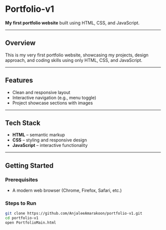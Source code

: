 # Portfolio-v1

**My first portfolio website** built using HTML, CSS, and JavaScript.

---

##  Overview

This is my very first portfolio website, showcasing my projects, design approach, and coding skills using only HTML, CSS, and JavaScript.

---


##  Features

- Clean and responsive layout  
- Interactive navigation (e.g., menu toggle)  
- Project showcase sections with images  


---

##  Tech Stack

- **HTML** – semantic markup  
- **CSS** – styling and responsive design  
- **JavaScript** – interactive functionality

---

##  Getting Started

### Prerequisites
- A modern web browser (Chrome, Firefox, Safari, etc.)

### Steps to Run
```bash
git clone https://github.com/AnjaleeAmarakoon/portfolio-v1.git
cd portfolio-v1
open PortfolioMain.html
